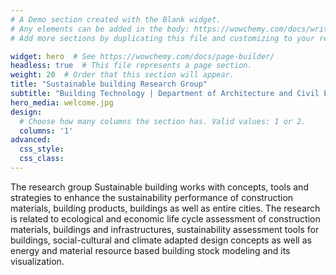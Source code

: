 ```yaml
---
# A Demo section created with the Blank widget.
# Any elements can be added in the body: https://wowchemy.com/docs/writing-markdown-latex/
# Add more sections by duplicating this file and customizing to your requirements.

widget: hero  # See https://wowchemy.com/docs/page-builder/
headless: true  # This file represents a page section.
weight: 20  # Order that this section will appear.
title: "Sustainable building Research Group"
subtitle: "Building Technology | Department of Architecture and Civil Engineering | Chalmers University of Technology"
hero_media: welcome.jpg
design:
  # Choose how many columns the section has. Valid values: 1 or 2.
  columns: '1'
advanced:
  css_style:
  css_class:
---
```


The research group Sustainable building works with concepts, tools and strategies to enhance the sustainability 
performance of construction materials, building products, buildings as well as entire cities. 
The research is related to ecological and economic life cycle assessment of construction materials, 
buildings and infrastructures, sustainability assessment tools for buildings, social-cultural and climate 
adapted design concepts as well as energy and material resource based building stock modeling and its visualization.
